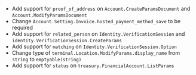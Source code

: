 * Add support for `proof_of_address` on `Account.CreateParamsDocument` and `Account.ModifyParamsDocument`
* Change `Account.Setting.Invoice.hosted_payment_method_save` to be required
* Add support for `related_person` on `Identity.VerificationSession` and `identity.VerificationSession.CreateParams`
* Add support for `matching` on `Identity.VerificationSession.Option`
* Change type of `terminal.Location.ModifyParams.display_name` from `string` to `emptyable(string)`
* Add support for `status` on `treasury.FinancialAccount.ListParams`